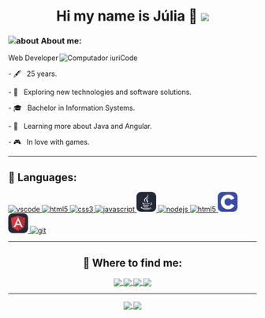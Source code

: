 <h1 align="center">Hi my name is Júlia 💜 <img src="https://media.giphy.com/media/hvRJCLFzcasrR4ia7z/giphy.gif" width="25px"></h1></img>

<h3 align="left"> <img width="20" alt="about" src="https://raw.github.com/elizarov/elizarov/master/about.png"> About me:</h3>

<img src="https://raw.githubusercontent.com/MicaelliMedeiros/micaellimedeiros/master/image/computer-illustration.png" min-width="400px" max-width="400px" width="400px" align="right" alt="Computador iuriCode">

<p align="left"> 
Web Developer
 </p>
<p align="left"> 
- 🖋️ &nbsp; 25 years.</p>
<p align="left"> 
- 🤔 &nbsp; Exploring new technologies and software solutions.</p>
  <p align="left"> 
- 🎓 &nbsp; Bachelor in Information Systems.</p>
 <p align="left"> 
- 🌱 &nbsp; Learning more about Java and Angular.</p>
 <p align="left"> 
- 🎮 &nbsp; In love with games. </p>

----

## 🦄 Languages:

  <p align="left">
   <a href="https://code.visualstudio.com/">
      <img src="https://cdn.jsdelivr.net/gh/devicons/devicon/icons/vscode/vscode-original.svg" alt="vscode" width="40" height="40"/>
   </a>
   <a href="https://developer.mozilla.org/pt-BR/docs/Web/HTML">
      <img src="https://cdn.jsdelivr.net/gh/devicons/devicon/icons/html5/html5-plain.svg" alt="html5" width="40" height="40"/>
   </a>
   <a href="https://developer.mozilla.org/pt-BR/docs/Web/CSS">
      <img src="https://cdn.jsdelivr.net/gh/devicons/devicon/icons/css3/css3-plain.svg" alt="css3" width="40" height="40"/>
   </a>
   <a href="https://developer.mozilla.org/en-US/docs/Web/JavaScript">
      <img src="https://cdn.jsdelivr.net/gh/devicons/devicon/icons/javascript/javascript-original.svg" alt="javascript" width="40" height="40"/>
   </a>
   <a href="https://www.java.com/pt-BR/">
      <img src="https://github.com/tandpfun/skill-icons/blob/main/icons/Java-Dark.svg" alt="nextjs" width="40" height="40"/>
   </a>
   <a href="https://nodejs.org">
      <img src="https://cdn.jsdelivr.net/gh/devicons/devicon/icons/nodejs/nodejs-original.svg" alt="nodejs" width="40" height="40"/>
   </a>
   <a href="https://www.electronjs.org/">
      <img src="https://cdn.jsdelivr.net/gh/devicons/devicon/icons/electron/electron-original.svg" alt="html5" width="40" height="40"/>
   </a>
     <a href="https://learn.microsoft.com/pt-br/dotnet/csharp/">
      <img src="https://github.com/tandpfun/skill-icons/blob/main/icons/C.svg" alt="git" width="40" height="40"/>
   </a>
   <a href="https://angular.io">
      <img src="https://github.com/tandpfun/skill-icons/blob/main/icons/Angular-Dark.svg" alt="git" width="40" height="40"/>
   </a>
      <a href="https://git-scm.com/">
      <img src="https://cdn.jsdelivr.net/gh/devicons/devicon/icons/git/git-original.svg" alt="git" width="40" height="40"/>
   </a>
</p>



---

<h2 align="center">
  💌 Where to find me:
</h2>

<p align="center">
  <a href="https://www.linkedin.com/in/julia-pegari/">
    <img
         align="center"
         src="https://img.shields.io/badge/LinkedIn-0077B5?style=for-the-badge&logo=linkedin&logoColor=white"
  </a>
  <a href="https://www.instagram.com/juliapegari/">
    <img
      align="center"
      src="https://img.shields.io/badge/Instagram-E4405F?style=for-the-badge&logo=instagram&logoColor=white"
    />
  </a>
  <a href="https://twitter.com/juballou">
    <img
      align="center"
      src="https://img.shields.io/badge/Twitter-1DA1F2?style=for-the-badge&logo=twitter&logoColor=white"
    />
  </a>
  <a href="https://steamcommunity.com/id/juballou/">
    <img
      align="center"
      src="https://img.shields.io/badge/Steam-000000?style=for-the-badge&logo=steam&logoColor=white">
  </a>
</p>

 ---
  
<p align="center">
  <a href="https://github.com/JuliaPegari">
    <img
      align="center"
      height="180em"
      src="https://github-readme-stats.vercel.app/api?username=JuliaPegari&show_icons=true&include_all_commits=true&count_private=true&theme=synthwave"
    />
  </a>
  <a href="https://github.com/JuliaPegari">
    <img
      align="center"
      height="180em"
      src="https://github-readme-stats.vercel.app/api/top-langs/?username=JuliaPegari&show_icons=true&include_all_commits=true&count_private=true&layout=compact&theme=synthwave"
    />
  </a>
</p>
